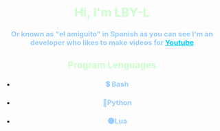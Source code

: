 <h1 style="text-align: center;"><span style="color: #ccffcc;">Hi, I'm LBY-L</span></h1>
<h3 style="text-align: center;"><span style="color: #99ccff;">Or known as "el amiguito" in Spanish as you can see I'm an developer who likes to make videos for <span style="color: #00ccff;"><a style="color: #00ccff; text-decoration: underline;" href="https://www.youtube.com/channel/UCeQpMduEQwObwdA-4o1MEeg/videos">Youtube</a></span></span></h3>
<h2 style="text-align: center;"><span style="color: #ccffcc;">Program&nbsp;</span><span style="color: #ccffcc;">Lenguages</span></h2>
<ul>
<li style="text-align: center;">
<h3><span style="color: #99ccff;">💲&nbsp;Ba</span><span style="color: #99ccff;">sh</span></h3>
</li>
<li style="text-align: center;">
<h3><span style="color: #99ccff;">🐍Python</span></h3>
<li style="text-align: center;">
<h3><span style="color: #99ccff;">🌑Lua</span></h3>
</li>
</ul>
